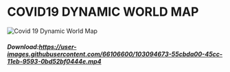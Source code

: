 # COVID19 DYNAMIC WORLD MAP
![Covid 19 Dynamic World Map](https://user-images.githubusercontent.com/66106600/103092570-ab50b880-45c5-11eb-9df8-3c0dadd50995.png)

##### Download:https://user-images.githubusercontent.com/66106600/103094673-55cbda00-45cc-11eb-9593-0bd52bf0444e.mp4
